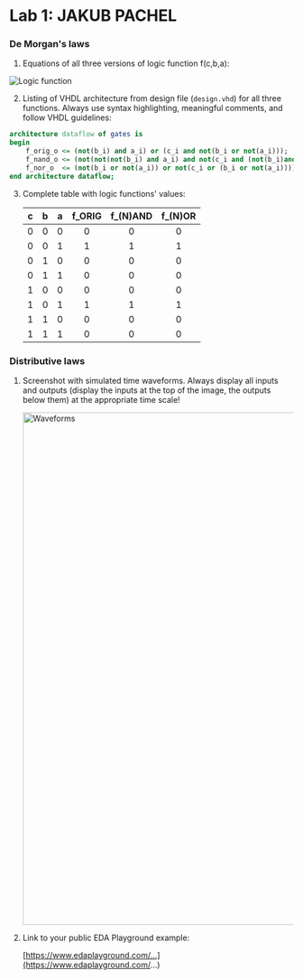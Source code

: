 # Lab 1: JAKUB PACHEL

### De Morgan's laws

1. Equations of all three versions of logic function f(c,b,a):

![Logic function](https://user-images.githubusercontent.com/61315339/218044591-f40d4da5-b226-4357-99c5-a627c8d83b62.png)

2. Listing of VHDL architecture from design file (`design.vhd`) for all three functions. Always use syntax highlighting, meaningful comments, and follow VHDL guidelines:

```vhdl
architecture dataflow of gates is
begin
    f_orig_o <= (not(b_i) and a_i) or (c_i and not(b_i or not(a_i)));  
    f_nand_o <= (not(not(not(b_i) and a_i) and not(c_i and (not(b_i)and a_i))));
    f_nor_o  <= (not(b_i or not(a_i)) or not(c_i or (b_i or not(a_i)))); 
end architecture dataflow;
```

3. Complete table with logic functions' values:

   | **c** | **b** |**a** | **f_ORIG** | **f_(N)AND** | **f_(N)OR** |
   | :-: | :-: | :-: | :-: | :-: | :-: |
   | 0 | 0 | 0 | 0 | 0 | 0 |
   | 0 | 0 | 1 | 1 | 1 | 1 |
   | 0 | 1 | 0 | 0 | 0 | 0 |
   | 0 | 1 | 1 | 0 | 0 | 0 |
   | 1 | 0 | 0 | 0 | 0 | 0 |
   | 1 | 0 | 1 | 1 | 1 | 1 |
   | 1 | 1 | 0 | 0 | 0 | 0 |
   | 1 | 1 | 1 | 0 | 0 | 0 |

### Distributive laws

1. Screenshot with simulated time waveforms. Always display all inputs and outputs (display the inputs at the top of the image, the outputs below them) at the appropriate time scale!

   <img width="908" alt="Waveforms" src="https://user-images.githubusercontent.com/61315339/218045564-00fc6021-fc58-4db1-8291-7930a1d38349.png">


2. Link to your public EDA Playground example:

   [https://www.edaplayground.com/...](https://www.edaplayground.com/...)
